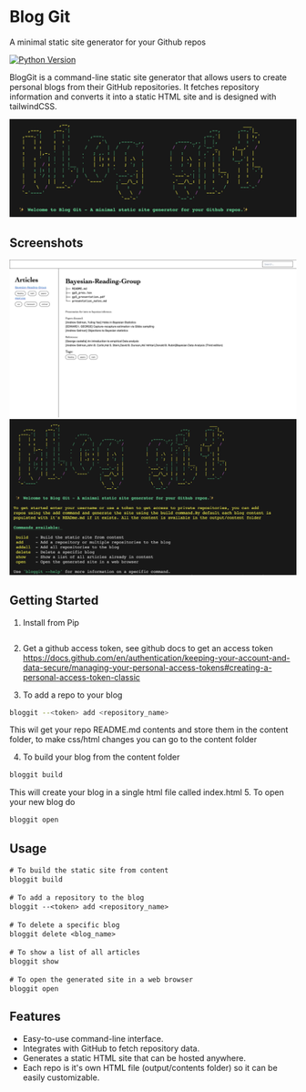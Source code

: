 
# Blog Git
A minimal static site generator for your Github repos


[![Python Version](https://img.shields.io/badge/python-3.x-blue.svg)]()

BlogGit is a command-line static site generator that allows users to create personal blogs from their GitHub repositories. It fetches repository information and converts it into a static HTML site and is designed with tailwindCSS.

[![bloggit](bloggit.png)]()

## Screenshots

[![bloggit](ex1.png)]()
[![bloggit](sc1.png)]()


## Getting Started

1. Install from Pip 

```bash
```

2. Get a github access token, see github docs to get an access token https://docs.github.com/en/authentication/keeping-your-account-and-data-secure/managing-your-personal-access-tokens#creating-a-personal-access-token-classic 

3. To add a repo to your blog 

```bash
bloggit --<token> add <repository_name> 
```
This wil get your repo README.md  contents and store them in the content folder, to make css/html changes you can 
go to the content folder

4. To build your blog from the content folder

```bash
bloggit build
```
This will create your blog in a single html file called index.html
5.  To open your new blog do 

```bash
bloggit open
```




## Usage 
```
# To build the static site from content
bloggit build

# To add a repository to the blog
bloggit --<token> add <repository_name>

# To delete a specific blog
bloggit delete <blog_name>

# To show a list of all articles
bloggit show

# To open the generated site in a web browser
bloggit open
```


## Features 

- Easy-to-use command-line interface.
- Integrates with GitHub to fetch repository data.
- Generates a static HTML site that can be hosted anywhere.
- Each repo is it's own HTML file (output/contents folder) so it can be easily customizable.


